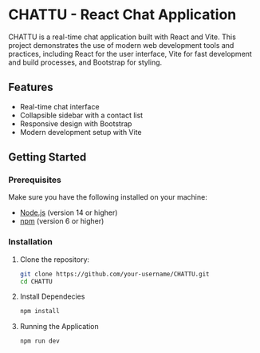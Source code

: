 # CHATTU - React Chat Application

CHATTU is a real-time chat application built with React and Vite. This project demonstrates the use of modern web development tools and practices, including React for the user interface, Vite for fast development and build processes, and Bootstrap for styling.

## Features

- Real-time chat interface
- Collapsible sidebar with a contact list
- Responsive design with Bootstrap
- Modern development setup with Vite

## Getting Started

### Prerequisites

Make sure you have the following installed on your machine:

- [Node.js](https://nodejs.org/) (version 14 or higher)
- [npm](https://www.npmjs.com/) (version 6 or higher)

### Installation

1. Clone the repository:

   ```bash
   git clone https://github.com/your-username/CHATTU.git
   cd CHATTU
   ```

2. Install Dependecies

   ```bash
   npm install
   ```

3. Running the Application

   ```bash
   npm run dev
   ```
